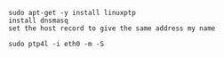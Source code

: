 ```
sudo apt-get -y install linuxptp
install dnsmasq
set the host record to give the same address my name

```

`sudo ptp4l -i eth0 -m -S`